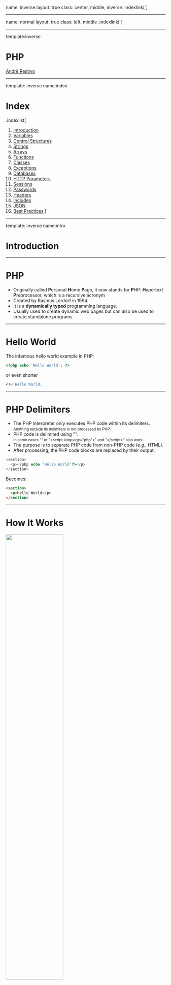 name: inverse
layout: true
class: center, middle, inverse
.indexlink[[<i class="fa fa-arrow-circle-o-up"></i>](#) [<i class="fa fa-list-ul"></i>](#index) <a href="#" class="color"><i class="fa fa-tint"></i></a>]


---

name: normal
layout: true
class: left, middle
.indexlink[[<i class="fa fa-arrow-circle-o-up"></i>](#) [<i class="fa fa-list-ul"></i>](#index) <a href="#" class="color"><i class="fa fa-tint"></i></a>]


---

template:inverse
# PHP
<a href="http://www.fe.up.pt/~arestivo">André Restivo</a>

---

template: inverse
name:index
# Index

.indexlist[
1. [Introduction](#intro)
1. [Variables](#variables)
1. [Control Structures](#control)
1. [Strings](#strings)
1. [Arrays](#arrays)
1. [Functions](#functions)
1. [Classes](#classes)
1. [Exceptions](#exceptions)
1. [Databases](#databases)
1. [HTTP Parameters](#parameters)
1. [Sessions](#sessions)
1. [Passwords](#passwords)
1. [Headers](#headers)
1. [Includes](#includes)
1. [JSON](#json)
1. [Best Practices](#best)
]

---

template: inverse
name:intro
# Introduction

---

# PHP

* Originally called **P**ersonal **H**ome **P**age, it now stands for **P**HP: **H**ypertext **P**reprocessor, which is a recursive acronym
* Created by Rasmus Lerdorf in 1994.
* It is a **dynamically typed** programming language.
* Usually used to create dynamic web pages but can also be used to create standalone programs.

---

# Hello World

The infamous hello world example in PHP:

```php
<?php echo 'Hello World'; ?>
```

or even shorter

```php
<?='Hello World;
```

---

# PHP Delimiters

* The PHP interpreter only executes PHP code within its delimiters.<br><small>Anything outside its delimiters is not processed by PHP.</small>
* PHP code is delimited using "<?php" and "?>".<br><small>In some cases "<?" and "?>" or "&lt;script language="php">" and "&lt;/script>" also work.</small>
* The purpose is to separate PHP code from non-PHP code (*e.g.*, HTML).
* After processing, the PHP code blocks are replaced by their output.

```php
<section>
  <p><?php echo 'Hello World'?></p>
</section>
```

Becomes:

```html
<section>
  <p>Hello World</p>
</section>
```

---

# How It Works

<img src="assets/php/scenario.svg" width="60%">

1. Browser **asks** the server for a **resource** that corresponds to a PHP script.
2. Server **runs** PHP script.
3. Server **returns** result to the browser. Normally an HTML document.

---

# Echo

* The [echo](https://www.php.net/manual/en/function.echo.php) function outputs one or more strings.
* It is not actually a function (it is a language construct), so you are not required to use parentheses with it.
* It also has a shortcut syntax, where you can immediately follow the opening tag with an equals sign.

```php
<?php echo 'Hello World'; ?>
```
The same as:

```php
<?='Hello World'?>
```

---

# Comments

There are two ways of creating single-line comments:

```php
echo 'Hello World'; // This line prints Hello World
echo 'Hello World'; # This line prints Hello World
```

Multi-line comments can also be used:

```php
/**
 * The following line
 * prints Hello World
 */
echo 'Hello World';
```


---

template:inverse
# Resources

* References:
  * http://php.net/manual/en/
* Books:
  * http://www.phptherightway.com/

---

template: inverse
name: variables
# Variables

---

# Variables

* Variables are represented by a dollar sign followed by the variable's name.
* The variable's name is **case-sensitive**.
* There are no explicit type definition in variable declarations.
* A variable's type is determined by the context in which the variable is used.

```php
$name = 'John';  // string
$age = 25;       // int
```

---

# Data Types

PHP supports the following scalar types:

* [bool](https://www.php.net/manual/en/language.types.boolean.php): **case-insensitive** *true* or *false*.
* [int](https://www.php.net/manual/en/language.types.integer.php): integer between *PHP_INT_MIN* and *PHP_INT_MAX*.<br><small>Range is platform-dependent; converted to float in the case of an overflow.</small>
* [float](https://www.php.net/manual/en/language.types.float.php): IEEE 754 double precision format.
* [string](https://www.php.net/manual/en/language.types.string.php): A series of characters.

We can find the type of a variable using the [gettype](https://www.php.net/manual/en/function.gettype.php) function:

```php
$name = 'John';
echo gettype($name); // string
```

---

# Assignment

* The variable type is defined when a value is [assigned](https://www.php.net/manual/en/language.operators.assignment.php) to it.
* Type can change when values of another type are assigned.
* Assignment is done by value unless the **&** sign is used.

```php
$foo = 5;        // int
$foo = 'John';   // string

$bar = &$foo;    // by reference, bar and foo are the same
$foo = 'Mary';

echo $bar;       // Mary
```

---

# Type Juggling

* PHP does automatic **type conversion** whenever it is needed.
* For example, the **+** (sum) operator expects two numerical values.

```php
echo 5 + '10 potatoes'; // 15
```

* PHP automatically converts the string into an integer.

More on [type juggling](https://www.php.net/manual/en/language.types.type-juggling.php) and [why](https://owasp.org/www-pdf-archive/PHPMagicTricks-TypeJuggling.pdf) you should be careful.

---

# Null Value

The special **null** value represents a variable with no value.

A variable is considered *null* if:

* it has been assigned the constant *null*.
* it has not been set to any value yet.
* it has been unset().

```php
// $a starts as null
$a = 5;    // 5
$a = null; // null
$a = 10;   // 10;
unset($a); // null;
```

The constant **null** is **case-insensitive**.

---

# Null Coalesce

The [isset](https://www.php.net/manual/en/function.isset.php) function determines if a variable is declared and different from *null*:

```php
$bar = isset($bar) ? $bar : $some_default_value;
```

An easier way to acccomplish this would be to use the *null coalesce* operator:

```php
$bar = $bar ?? $some_default_value;
```

Or even simpler:

```php
$bar ??= $some_default_value;
```

---

# Var Dump

The [var_dump](https://www.php.net/manual/en/function.var-dump.php) function displays structured information about one or more expressions, including their type and value.

Arrays and objects are explored recursively and their values are indented to show their structure.

```php
$a = 10.5;
$b = true;
var_dump($a, $b);
```

```html
float(10.5)
bool(true)
```

Very useful for dirty and straightforward debugging.

An alternative is [print_r](https://www.php.net/manual/en/function.print-r.php), a simplified form of *var_dump*.

---

template: inverse
name: control
# Control Structures
Not so different from other languages

---

# While

Executes the nested statement(s) repeatedly, as long as the [while](https://www.php.net/manual/en/control-structures.while.php) expression evaluates to *true*.

```php
while($expr)
  do_something();
```

```php
while($expr) {
  do_something();
  do_something_more();
}
```

```php
while($expr):
  do_something();
  do_something_more();
endwhile;
```

---

# Do While

[Do...while](https://www.php.net/manual/en/control-structures.do.while.php) loops are similar to *while loops*, but the expression is checked at the end of each iteration instead of at the beginning.

```php
do {
  do_something();
} while($expr);
```

---

# For

In [for](https://www.php.net/manual/en/control-structures.for.php) loops, the **first** expression is executed once unconditionally at the beginning of the loop.

At the beginning of each iteration, the **second** expression is evaluated. If it evaluates to *false*, the execution of the loop ends.

At the end of each iteration, the **third** expression is executed.

```php
for ($i = 0; $i < 10; $i++)
  do_something($i);
```

```php
for ($i = 0; $i < 10; $i++) {
  do_something($i);
  do_something_more($i);
}
```

---

# If

Only [if](https://www.php.net/manual/en/control-structures.if.php) the expression evaluates to *true* does the following code execute.

```php
if ($expr)
  do_something();
```

```php
if ($expr) {
  do_something();
  do_something_more();
}
```

---

# Else

The [else](https://www.php.net/manual/en/control-structures.else.php) statement extends an *if* statement to execute alternative code if the expression in the *if* statement evaluates to *false*.

```php
if ($expr)
  do_something();
else
  do_something_else();
```

```php
if ($expr)
  do_something();
else {
  do_something_else();
  do_something_more();
}
```

---

# Break and Continue

[Break](https://www.php.net/manual/en/control-structures.break.php) ends execution of the current **for**, **foreach**, **while**, **do-while** or **switch** structure.

[Continue](https://www.php.net/manual/en/control-structures.continue.php) skips the rest of the current loop iteration and continues execution at the condition evaluation.

```php
while ($expr) {
  do_something();
  if ($foo) break;
  if ($bar) continue;
  do_something_more();
}
```

---

# Switch

The [switch](https://www.php.net/manual/en/control-structures.switch.php) statement is similar to a series of *if statements* on the same expression.

After finding a *true* condition, PHP continues to execute the statements until the end of the switch block, or the first time it sees a break statement.

```php
switch($name) {
  case "John":
    do_something():
    do_something_more():
    break;
  case "Mary":
    do_something():
    break;
  default:
    do_something_else();    
}
```

---

# Die and Exit

Both [die](https://www.php.net/manual/en/function.die.php) and [exit](https://www.php.net/manual/en/function.exit.php) stop the execution of the current PHP script.

* **die**: can receive a status string that will be printed before stopping
* **exit**: can receive a result integer that will be the exit status and not printed.

```php
  if ($something == "wrong") die ("Something is Wrong");
```

```php
  if ($everything == "ok") exit(0);
```

---

# Loose and Strict Comparisons

Comparisons can be [tricky](https://www.php.net/manual/en/types.comparisons.php) in PHP. There are two types of equality operators:

**Loose comparison**: Types can be converted before comparison.

```php
if ($a == $b) {   // != gives the opposite result
  do_something();
}
```  

**Strict comparison**: Types must be the same.

```php
if ($a === $b) {   // !== gives the opposite result
  do_something();
}
```  

---

# Loose and Strict Comparisons

Some Examples:

```php
if (1 == true)  // true - true is casted into the integer 1
if (1 === true) // false;
```

```php
if (1 == "1")  // true - "1" is casted into the integer 1
if (1 === "1") // false;
```

```php
if (null == false)  // true
if (null === false) // false;
```

```php
if ("Car" == true)  // true
if ("Car" === true) // false;
```

Learn [more](http://php.net/manual/en/types.comparisons.php).

---

template:inverse
name:strings
# Strings

---

# Strings

A string is a series of characters.

The simplest way to specify a string is to enclose it in *single quotes*.

```php
$name = 'John';
```

A *single quote* inside a string defined using *single quotes* must be escaped using a **backslash**. To specify a literal backslash, double it.

```php
$title = 'Ender\'s Game';
```

Single quoted strings don't recognize any other escape sequences.

---

# Double Quote

If the string is enclosed in *double quotes*, more escape sequences for special characters are allowed (e.g. \r, \n, \t, \\\\, \"):

```php
$title = "The quick brown fox\njumps over the lazy dog";
// The quick brown fox
// jumps over the lazy dog
```
Double quoted strings also expand any variables inside them.

```php
$name = 'John';

echo 'This car belong to $name'; // This car belongs to $name
echo "This car belong to $name"; // This car belongs to John
```

Some developers consider it a best practice to use single quotes when assigning string literals as they denote that there are no variables inside them.

---

# Concatenation

The *sum* operator expects two numeric values as we have seen before. If used with strings, it will try to cast the strings into numbers, and sum them.

A different operator is used to concatenate strings together.

```php
$name = 'John';
echo 'Hello World!' . " This is $name.";
```

---

# Some String Functions

Returns the **length** of the given string:

```php
int strlen (string $string)
```

```php
echo strlen('John')   // 4
```

Find the numeric position of the **first occurrence** of *needle* in the *haystack* string starting at *offset*. Returns false if not found.

```php
mixed strpos (string $haystack, mixed $needle [, int $offset = 0 ])
```

```php
echo strpos ('abccba', 'bc');    // 1
echo strpos ('abccba', 'a');     // 0
echo strpos ('abccba', 'a', 2);  // 5
echo strpos ('abccba', 'bc', 2); // false
```

---

# Some String Functions

Returns the **string portion** specified by the *start* and *length* parameters.

```php
string substr (string $string, int $start [, int $length ])
```

```php
echo substr('abcdefgh', 2, 4); // cdef
```

Returns a string with all occurrences of search in subject **replaced** with the given replace value. <small>Also works with arrays.</small>

```php
mixed str_replace (mixed $search, mixed $replace, 
                   mixed $subject [, int &$count ])
```

```php
$text = str_replace("cd", "--", "abcdabcd", $count);
echo $text;  // ab--ab--
echo $count; //2
```

---

# Some String Functions

Returns an array of strings, each of which is a substring of the initial string formed by **splitting** it on the boundaries defined by the string *delimiter*.

```php
array explode (string $delimiter , string $string [, int $limit ])
```

**Joins** *pieces* from an array with a *glue* string.

```php
string implode (string $glue , array $pieces)
```

```php
$pieces = explode(' ', 'a b c'); // $pieces = array('a', 'b', 'c')
$text = implode('-', $pieces);   //$text = 'a-b-c'
```

---

template: inverse
name: arrays
# Arrays

---

# Arrays

At first glance, PHP arrays might seem similar to arrays in other classical languages.

```php
$values[0] = 5;  // although they don't need to be defined
$values[1] = 10; // and they don't have a fixed size
$values[2] = 20;

// count returns the size of the array
for ($i = 0; $i < count($values); $i++)
  $sum = $sum + $values[$i];

echo $sum / count($values); // calculates average: 11.666666666667
```

---

# Arrays

An array is an **ordered map** organized as an ordered collection of **key-value** pairs.

Keys can be either **integers** or **strings**, and values can hold any data type. They can even hold different kinds of data in the same array.

```php
$values['name'] = 'John';
$values['age'] = 45;
$values[3] = 'Car';
```

---

# Creating Arrays

Arrays can be created just by using a variable as an array. Or they can be explicitly created using the **array()** function.

```php
$values = array(); // this creates an empty array
```

They can also be initialized with some values.

```php
$values = array(1, 2, 3, 'John'); 
// 0 => 1, 1 => 2, 2 => 3, 3 => 'John'
```

```php
$values = array('name' => 'John', 'age' => 45, 3 => 'Car');
```

---

# Using Arrays

PHP will increment the **largest previously used** integer key when a key is not provided.

```php
$values = array('name'=>'John', 'age'=>45, 2=>'Car', 'Bicycle');
$values[] = 'Boat';
// 'name'=>John, 'age'=>45, 2=>'Car', 3=>'Bicycle', 4=>'Boat'
```

.box_info[Note that the largest previously used integer key does not need to exist in the array. It needs only to have been used as a key since the last time the array was re-indexed.]

We can also have arrays as an array value:

```php
$people = array(
  array('name' => 'John', 'age' => 45),
  array('name' => 'Mary', 'age' => 35);
);
echo $people[0]['name']; // John
```

---

# Cycling Arrays

As arrays might not have sequential keys, like in other languages, in PHP we use the following construct to cycle through their **values**:

```php
$values = array('name'=>'John', 'age'=>45, 2=>'Car', 'Bicycle');
foreach ($values as $value)
  echo "$value\n";
```

A similiar construct can be used to cycle through the **keys and values** simultaneously:
```php
$values = array('name'=>'John', 'age'=>45, 2=>'Car', 'Bicycle');
foreach ($values as $key => $value)
  echo "$key = $value\n";
```

---

# Some Array Functions

**Searching for data:**

**Searches** *haystack* for *needle* using loose comparison unless strict is set. Returns true if found, false otherwise.

```php
bool in_array (mixed $needle, 
               array $haystack [, bool $strict = false ])
```

Returns the **key** for needle if it exists in the array, *false* otherwise.

```php
mixed array_search (mixed $needle, 
                    array $haystack [, bool $strict = false ])
```

Returns *true* if the given key **exists** in the array, *false* otherwise.

```php
bool array_key_exists (mixed $key, array $array)
```

---

# Some Array Functions

**Sorting data:**

Sorts an array such that array indexes **maintain** their **correlation** with the array elements they are associated with.<br><small>**arsort** does the same but in reverse.</small>

```php
bool asort (array &$array [, int $sort_flags = SORT_REGULAR ])
```

Sorts an array by key, **maintaining** key to data **correlations**.<br><small>**krsort** does the same but in reverse.</small>

```php
bool ksort (array &$array [, int $sort_flags = SORT_REGULAR ])
```

Sort Flags: **SORT_REGULAR**, **SORT_NUMERIC**, **SORT_STRING**, **SORT_LOCALE_STRING**, **SORT_NATURAL** and **SORT_FLAG_CASE**.

Learn more: [php.net &ndash; array sorting](http://php.net/manual/en/array.sorting.php)

---

# Some Array Functions

**Random arrays:**

This function **randomizes** the order of the elements in an array. Returns *true* on success or *false* on failure.

```php
bool shuffle (array &$array)
```

Picks **one or more random entries** out of an array and returns the random entries' key (or keys). 
<br><small>When picking only one entry, returns the key, otherwise returns an array of keys.</small>

```php
mixed array_rand (array $array [, int $num = 1 ])
```

---

# Some Array Functions

Used to assign a list of variables in one operation; not really a function but a language construct.

```php
array list ( mixed $var1 [, mixed $... ] )
```

```php
$values = array('John', 45, 'Bicycle');
list($name, $age, $vehicle) = $values;
echo $name;     // John
echo $age;      // 45
echo $vehicle;  // Bicycle
```

```php
$values = array('John', 45, 'Bicycle');
list($name, , $vehicle) = $values; // skipping some values
```

Many more functions: [php.net &ndash; arrays](http://php.net/manual/en/ref.array.php)

---

template:inverse
name:functions
# Functions

---

# Functions

Any valid PHP code may appear inside a function, even other functions and class definitions.

Functions need not be defined before they are referenced, except when a function is conditionally defined.

Function names are **case-insensitive**.

To create a function, we use the *function* keyword:

```php
function doSomething() {
  echo "done";
}

doSomething(); // prints done
```

---

# Parameters

By default, function parameters are passed by value. Parameters passed by reference are preceded by an ampersand (&).

```php
function sum($a, &$b) {
  return $a++ + $b++;
}

$a = 1; $b = 2;

echo sum($a, $b); // prints 3

echo $a;          // prints 1
echo $b;          // prints 3
```

---

# Default Values

Function parameters can have default values.

Any parameters with a default value should appear after all parameters without defaults.

```php
function sum($a, $b = 0, $c = 0) {
  echo $a + $b + $c;
}

sum(1);     // prints 1
sum(1,2);   // prints 3
sum(1,2,3); // prints 6
```

---

# Returning Values

Functions can return values.

The type of the returned value does not need to be specified. A function can even return different types of values depending on some condition.

Functions that do not return a value return *null*. 

```php
function sum($a, $b = 0, $c = 0) {
  return $a + $b + $c;
}

echo sum(1);     // prints 1
echo sum(1,2);   // prints 3
echo sum(1,2,3); // prints 6
```

---

# Returning Multiple Values

There is no way for a function to return multiple values.

But we can achieve a similar result using *arrays* and the *list* construct.

```php
function sort2($a, $b) {
  if ($a > $b) return array($b, $a);
  else return array($a, $b);
}

list($smaller, $larger) = sort2(10, 5);

echo $smaller; \\ 5
echo $larger;  \\ 10
```

---

# Global

As PHP variables do not need to be defined before usage, we need to declare global variables as global to use them inside functions.

```php
function foo() {
  echo $baz;
}

function bar() {
  global $baz;
  echo $baz;
}

$baz = 10;

foo(); // prints nothing, may result in a warning
bar(); // prints 10
```

---

# Coercive Typing

PHP is a dynamically typed language, but since PHP 7, it is possible to add [type hints](https://www.php.net/manual/en/language.types.declarations.php) to function **parameters**:

```php
function add($a, $b) {
  return $a + $b;
}

echo add(1, 4);          // 5 
echo add(1.2, 3.6);      // 4.8
echo add("1.2", "3.6");  // 4.8
```

With *type hints*, types are **coerced** into the correct type (if possible):<br><small>Otherwise an error is thrown.</small>

```php
function add(int $a, int $b) {
  return $a + $b;
}

echo add(1, 4);          // 5 
echo add(1.2, 3.6);      // 4
echo add("1.2", "3.6");  // 4
```

---

# Coercive Typing

**Type hints** can also be added to **return values**:

```php
function add($a, $b) : int {
  return $a + $b;
}

echo add(1, 4);          // 5 
echo add(1.2, 3.6);      // 4
echo add("1.2", "3.6");  // 4
```

Returned values are **coerced** into the correct type (if possible).<br><small>Otherwise an error is thrown.</small>

Besides the four scalar types, the following are also possible type hints: *array*, *object*, a *class/interface name*, *callable*, *iterable*, *self*, and *parent*.

---

# Strict Typing


It is possible to enable **strict mode** on a per-file basis by using this directive at the beginning of a PHP file:

```php
declare(strict_types=1);
```

In strict mode, only values corresponding to the type declaration will be accepted.
<br><small>The only exception to this rule is that an **int** value will pass a **float** type declaration.</br>

```php
declare(strict_types=1);

function add(int $a, int $b) : int {
  return $a + $b;
}

echo add(1, 4);          // 5 
echo add(1.2, 3.6);      // Error
echo add("1.2", "3.6");  // Error
```

---

# Nullable Types

Sometimes we want to declare a type but also **allow the null value**.

This can be achieved by **prefixing** the type name with a '?':

```php
declare(strict_types=1);

function add(?int $a, ?int $b) : ?int {
  if ($a === null || $b === null) return null;

  return $a + $b;
}

echo add(1, 4);          // 5 
echo add(1, null);       // null 
```

Nullable types also work with return values.

---

template:inverse
name:classes
# Classes

---

# Classes

PHP 5 marked the introduction of a brand new **object model** for PHP.

Every class starts with the word *class* followed by its *name* and the *class definition* (inside curly brackets):

```php
class Car {

  // class definition goes here

}
```

---

# Properties

Properties are defined by using the visibility keywords **public**, **protected**, or **private**, followed by a variable declaration.

This declaration may include an initialization, but this initialization must be a constant value.

```php
class Car {
  private $plate = '12-34-AB';
  private $driver = 'John Doe';
}
```

Properties can also be *coercively* and *strictly* typed:

```php
class Car {
  private string $plate = '12-34-AB';
  private string $driver = 'John Doe';
}
```
---

# Methods

Methods are like functions that have access to the private properties of the class. They also have the same visibility keywords as properties.

However, due to the dynamic typed nature of PHP, to access these properties the pseudo-variable **$this** must be used:

```php
class Car {
  private $plate;
  private $driver = 'John Doe';

  public function getDriver() : string {
    return $this->driver; // return $driver would have returned null
  }
}
```

Methods can also be *coercively* and *strictly* typed.

---

# Creating

To create an instance of a class, we use the **new** keyword.

An object will always be created unless the object has a constructor defined that throws an exception on error.

```php
$car = new Car();
```

---

# Constructors

PHP allows developers to declare constructor methods for classes.

Classes that have a constructor method, call this method on each newly-created object.

The constructor method is always called **__construct** and can receive any number of parameters. The destructor method is, as expected, called **__destruct**.

```php
class Car {
  private $plate;
  private $driver;

  public function __construct($driver, $plate) {
    $this->driver = $driver;
    $this->plate = $plate;
  }

}

$car = new Car('John Doe', '12-34-AB');
```

---

# Extends

A class can inherit the methods and properties of another class by using the keyword extends in the class declaration. 

Extending from multiple classes is impossible; a class can only inherit from one base class.

```php
class RaceCar extends Car {

  // Specific race car definitions

}
```

---

# Static

The static keyword allows us to define static properties and methods shared between all class instances.

```php
class Car {
  static public $mile = 1.609344; //km
  // ...
}

echo Car::mile;
```

Static members can be accessed using the name of the class and the **::** operator.

Obviously, **$this** cannot be used inside a static method.

---
# Scope

These are used to access **static properties or methods** from inside the class definition:

* **self::** - the current class
* **parent::** - the parent class
* **static::** - the class of the current object

```php
class Car {
  static private $mile = 1.609344; //km

  public function __construct($driver, $plate) {
    parent::__construct($driver, $plate);
  }

  public static function milesToKm($miles) {
    return $miles * static::mile;
  }
}

echo Car::milesToKm(10);
```

---

# Self vs. Static

```php
class Foo
{
  protected static $bar = 'fizz';

  public function print() {
    echo static::$bar;
    echo self::$bar;
  }
}

class Bar extends Foo
{
  protected static $bar = 'buzz';
}

$foo = new Foo();
$bar = new Bar();

$foo->print();  // fizz fizz
$bar->print();  // buzz fizz
```

Read [more](https://www.php.net/manual/en/language.oop5.late-static-bindings.php).

---

# Abstract

* Classes defined as abstract may not be instantiated.
* Classes that contain abstract methods must be abstract.
* Methods defined as abstract do not have an implementation.

```php
abstract class Car {
  private $plate;
  private $driver = 'John Doe';

  public function getDriver() {
    return $this->driver;
  }

  abstract public function getPlate();
}
```

---

# Interfaces

* We use the **interface** keyword to define an interface, just as we use the *class* keyword to define a class.
* Interfaces are just like classes, but their methods do not have an implementation.
* The **implements** keyword specifies that a specific class implements the interface.

.small[
```php
interface Car {
  public function getDriver() : string;
  public function getPlate() : string;
}

class RaceCar implements Car {
  private $plate;
  private $driver;

  public function getDriver() : string {
    return $this->driver;
  }

  public function getPlate() : string {
    return $this->plate;
  }
}
```  
]

---

# Final

The *final* keyword prevents child classes from overriding a method.

If the class itself is *final*, it cannot be extended.

```php
final class RaceCar implements Car {
  private $plate;
  private $driver;

  public function getDriver() : string {
    return $this->driver;
  }

  final public function getPlate() : string {
    return $this->plate;
  }
}
```

---

template:inverse
name:exceptions
# Exceptions

---

# Exceptions

Exceptions are events that disrupt the normal flow of instructions.

As in other programming languages, exceptions can be **thrown** and **caught**.

To throw an exception we use the throw keyword:

```php
if ($db == null)
  throw new Exception('Database not initialized');
```

---

# Exceptions

**Exception** is a class with the following public methods:

```php
final public string getMessage ();
final public Exception getPrevious ();
final public mixed getCode ();
final public string getFile ();
final public int getLine ();
final public array getTrace ();
final public string getTraceAsString ();
```

User-defined exceptions can be defined by extending the built-in *Exception* class.

---

# Try and Catch

The **try-catch** statement consists of a try block followed by one or more catch clauses, which specify handlers for different exceptions.

```php
try {
  $car = getCar($id);
} catch (DatabaseException $e) {
  echo 'Database error: ' . $e->getMessage();
} catch (Exception $e) {
  echo 'Unknown error: ' . $e->getMessage();
}
```

---

template:inverse
name:databases
# Databases

---

# PDO

The PHP Data Objects ([PDO](https://www.php.net/manual/en/book.pdo.php)) extension defines a lightweight, consistent interface for accessing databases in PHP.

---

# Connecting

To connect to a database, we use a [PDO](https://www.php.net/manual/en/class.pdo.php) object.

The connection string is database-dependent.

```php
$dbh = new PDO('mysql:host=localhost;dbname=test', $user, $pass);
```

```php
$dbh = new PDO('pgsql:host=localhost;port=5432;dbname=anydb', 
               $user, $pass);
```

```php
$dbh = new PDO('sqlite:database.db');
```

---

# Prepared Statements

Prepared statements (first [prepare](https://www.php.net/manual/en/pdo.prepare.php), then [execute](https://www.php.net/manual/en/pdostatement.execute.php)) are the recommended way of executing queries as they prevent **SQL injection** attacks (more on this later):

```php
$stmt = $dbh->prepare('INSERT INTO person (name, address)
                       VALUES (:name, :address)');

$stmt->bindParam(':name', $name);
$stmt->bindParam(':address', $address);

$stmt->execute();
```

---

# Prepared Statements

Another form of prepared statements:

```php
$stmt = $dbh->prepare('INSERT INTO person (name, address) 
                       VALUES (?, ?)');
                       
$stmt->execute(array($name, $address));
```

Values are bound to each question mark by their order.

---

# Getting Results

To get the query results, we use the [fetch](https://www.php.net/manual/en/pdostatement.fetch.php) function.

This function fetches one row at a time and returns *false* if there are no more rows.

```php
$stmt = $dbh->prepare('SELECT * FROM person WHERE name = ?');
$stmt->execute(array($name));

while ($row = $stmt->fetch()) {
  echo $row['address'];
}
```

---

# Getting Results

The [fetchAll](https://www.php.net/manual/en/pdostatement.fetchall.php) function returns the complete result as an array of rows.

```php
$stmt = $dbh->prepare('SELECT * FROM person WHERE name = ?');
$stmt->execute(array($name));

$result = $stmt->fetchAll()

foreach ($result as $row) {
  echo $row['address'];
}
```

Using *fetchAll* might take too much memory if the result size is substantial.

---

# Fetch Mode

Query results can return results in several different modes. Some of them:

* PDO::FETCH_ASSOC: returns an array indexed by column name.
* PDO::FETCH_NUM: returns an array indexed by column number.
* PDO::FETCH_BOTH (default): returns an array indexed by both column name and 0-indexed column number.

Changing the default fetch mode (has to be done every time a connection is created):

```php
$dbh->setAttribute(PDO::ATTR_DEFAULT_FETCH_MODE, PDO::FETCH_ASSOC);
```

---

# Transactions

Unfortunately, not every database supports transactions, so PDO needs to run in what is known as "auto-commit" mode when you first open the connection.

If you need a transaction, you must use the [beginTransaction](https://www.php.net/manual/en/pdo.begintransaction.php) method to initiate one.

```php
$dbh->beginTransaction();

// queries go here

$dbh->commit; // or $dbh->rollBack();
```

To close a transaction we can either use [commit](https://www.php.net/manual/en/pdo.commit.php) or [rollBack](https://www.php.net/manual/en/pdo.commit.php).

---

# Error Handling

PDO offers you a choice of 3 different error handling strategies:

* **PDO::ERRMODE_SILENT** The default mode. No error is shown. You can use the errorCode()
  and errorInfo() on both database and statement objects to inspect the error.

* **PDO::ERRMODE_WARNING** Similar to previous one but a warning is shown.

* **PDO::ERRMODE_EXCEPTION** In addition to setting the error code, PDO will throw a PDOException and set its properties to reflect the error code and error information.

---

# Error Handling

Setting the default error handling strategy:

```php
$dbh->setAttribute(PDO::ATTR_ERRMODE, PDO::ERRMODE_EXCEPTION);
```

Using PDO exceptions:

```php
try {
  $stmt = $dbh->prepare("SELECT * FROM person WHERE name = ?");
  $stmt->execute(array($name));

  $result = $stmt->fetchAll()
} catch (PDOException $e) {
  // Do something about it...
  echo $e->getMessage();
}
```

---

template:inverse
name:parameters
# HTTP Parameters

---

# Query String

The **query string** allows extra information to be sent to a webserver when requesting a resource.

<img src="assets/php/url.svg">

```html
<a href="newsitem.php?id=10">
```

```html
<form action="search.php" method="get"> <!-- search.php?q=... -->
  <input type="search" name="q">
  <button type="submit">
</form>
```

For a form with *method="post"*, it works the same way but the information is sent separately from the URL (more on this later).

---

# HTTP Parameters

Extra information sent to a resource, can be accessed in a PHP script using two different arrays, **$_GET** and **$_POST**, depending on the way the information was sent.

```html
<a href="newsitem.php?id=10">
```

```php
$id = $_GET['id'];  // On newsitem.php
```
***
```html
<form action="search.php" method="post">
  <input type="search" name="q">
  <button type="submit">
</form>
```

```php
$q = $_POST['q'];  // On search.php
```


These arrays are **superglobal**, or **automatically global**, variables. There is no need to do *"global $variable;"* to access them within functions or methods.

---

template:inverse
name:sessions
# Sessions

---

# Cookies

* The HTTP protocol is a **stateless** protocol.

* No state information is stored on the server.
<br><small>Every request must be understood in isolation.</small>

* Cookies are a mechanism for storing data in the browser.
<br><small>That is sent to the server in every request.</small>

![](assets/php/cookies.svg)

---

# Cookies

Cookies can be set using the **setcookie** function:

```php
bool setcookie (string $name, string $value, int $expire = 0, 
                string $path, string $domain, bool $secure = false,
                bool $httponly = false)
```

* All parameters are optional except the *cookie name*.
* Cookies must be sent before any output from your script.<br><small>This is an HTTP protocol restriction.</small>
* This requires that you place calls to this function prior to any output, including any **whitespace**.

You can access the cookies sent by the browser using the special **$_COOKIE** array.

---

# Sessions

As cookies are stored in the browser, they **cannot be used** as a secure mechanism for storing sensitive information (*e.g.*, the current user).

Sessions are a mechanism that can be used to persist state information between page requests in the server:

* A **unique session identifier** is stored on the **client** (*e.g.*, using a cookie).
* The **server** keeps any **session information** associated with that **session id**.

![](assets/php/sessions.svg)

---

# Sessions in PHP

PHP automatically manages sessions. When a session is started:

1. Retrieve session information:
 * if a *session id* is received (usually from a cookie), **retrieve** any state information for that id.
 * if no *session id* is received, **generate** a new *session id* and **send** it to the client (usually to a cookie).
2. Populate the **$_SESSION** superglobal array with session information associated with the *session id*.
3. When the script ends, serialize the **$_SESSION** contents and store them.

---

# Session Start

Sessions can be started using the **session_start** function:

```php
bool session_start (void)
```

* Like other header functions, sessions must be started before any output from your script.<br><small>Because we are using cookies.</small>

* Normally called in every page to ensure session variables are always accessible.

```php
session_start();

var_dump($_SESSION);               // inspect session variables

$_SESSION['username'] = $username; // modify session variables
```

---

# Session Destroy

The function **session_destroy** destroys all of the data associated with the current session.

```php
bool session_destroy (void)
```

It must be called after calling **session_start()**.

---

# Session Parameters

The parameters of the cookie used for the session cookie can be changed using the **session_set_cookie_params** function.

```php
void session_set_cookie_params 
  (int $lifetime, string $path, string $domain,
   bool $secure = false, bool $httponly = false)
```

All parameters are optional except *lifetime*.

* **lifetime** of the session cookie, defined in seconds. The value 0 means "until the browser is closed.
* **path** on the domain where the cookie will work. Use a single slash ('/') for all paths on the domain.
* Cookie **domain**, for example 'www.fe.up.pt'. To make cookies visible on all subdomains, then the domain must be prefixed with a dot, *e.g.*, '.fe.up.pt'.

We will talk about the *secure* and *httponly* parameters when we talk about security.

---
template: inverse
name: passwords
# Storing Passwords

---

# Hash Functions

Password should never be stored in plain text. Instead you should use a one-way hashing function.

```php
echo md5('apple');  
// 1f3870be274f6c49b3e31a0c6728957f
echo sha1('apple');
// d0be2dc421be4fcd0172e5afceea3970e2f3d940
echo hash('sha256', 'apple');
// 3a7bd3e2360a3d29eea436fcfb7e44c735d117c42d1c1835420b6b9942dd4f1b
```

We will talk about better ways of storing passwords when we talk about security.

---
template:inverse
name:headers
# HTTP Headers

---

# Header

The header function sends a raw HTTP header to the browser.

* This can be used, for example, to redirect the browser to another page:

```php
header('Location: another_page.php');
```

* Headers must be sent before any output from your script.<br><small>This is a protocol restriction.</small>
* Do not forget that this does not stop the execution of the script. 
* If you want to stop execution you must follow this instruction with **die()** or **exit()**.

We will talk more about headers when we study the HTTP protocol.

---
template:inverse
name:includes
# Includes

---

# Includes

* The **include** statement includes and evaluates the specified file.

* The **require** statement is identical to include, except, upon failure, it will also produce a fatal **E_COMPILE_ERROR** level error.

* The **include_once** statement is identical to include, except PHP will check if the file has already been included.

* The **require_once** statement is identical to require, except PHP will check if the file has already been included.

```php
include_once('other_file.php');
```

---

# Relative Includes

In PHP, includes are relative to the **file requested** by the browser, not the file that contains the 'include'. This means that:

```php
  b/Y.php // file requested by the browser
  b/Z.php // file included by Y.php

  //Y.php only needs to do: include('Z.php')
```

But:

```php
  a/X.php // file requested by the browser
  b/Y.php // file included by X.php
  b/Z.php // file included by Y.php

  //X.php needs to do: include('../b/Y.php')
  //Y.php needs to do: include('../b/Z.php')
```

---

# Magic Constants

To make including files in PHP more manageable, we can use the following [magic constants](https://www.php.net/manual/en/language.constants.magic.php):

```php
__FILE__ // The full path and filename of the current file.
__DIR__  // The folder of the current file.
```

And the following function that returns the folder of a file:

```php
string dirname ( string $path [, int $levels = 1 ] )
```

For example:

```php
dirname(__FILE__) // same as __DIR__
dirname(__DIR__)  // returns the parent folder of the current file
```

.box_info[
  Magic constants change value depending on where they are used!
]

---
template:inverse
name:json
# JSON

---

# JSON

* JSON (**J**ava**S**cript **O**bject **N**otation) is a *lightweight data-interchange format*. <small>Some alternatives are [YAML](https://yaml.org/) and [TOML](https://toml.io/en/).</small>
* It is easy for **humans** to read and write.
* It is easy for **machines** to parse and generate.

```json
[
  {
   "id":"1",
   "title":"Mauris...",
   "introduction":"Sed eu...",
   "fulltext":"Donec feugiat..."
  }, {
   "id":"2",
   "title":"Etiam efficitur...",
   "introduction":"Cum sociis ...",
   "fulltext":"Donec feugiat..."
  }
]
```

---

#JSON

The **json_encode** and **json_decode** functions can be used to encode from and to JSON easily.

```php
$encoded = json_encode($posts);
$decoded = json_decode($encoded); //$decoded === $posts
```

Don't forget to tell the client your are sending JSON data:

```php
$data = getSomeData();
header('Content-Type: application/json; charset=utf-8');
echo json_encode($data);
```


---

template: inverse
name: best
# Best Practices

---

# Validate your input

Never trust the user:

```php
  if (!isset($_GET['username'] ||
             $_GET['username'] === '' ||
             length($_GET['username'] > 20))
    // Do something about it
```

Always verify if the data you are receiving is in the expected format.

---

# Separate your PHP and HTML code

Always start by calculating/querying all your data and only then start outputting HTML.

```php
<?php
  $stmt = $dbh->prepare('SELECT * FROM car WHERE make = ?');
  $stmt->execute(array($make));

  $cars = $stmt->fetchAll();
?>
<body>
<? foreach ($cars as $car) { ?>
<ul>
  <li><strong>Model:</strong> <?=$car['model']?></li>
  <li><strong>Price:</strong> <?=$car['price']?></li>
</ul>
<? } ?>
</body>
```

You can use the short version of echo to make your code look nicer.

PHP delimiters can break in the middle of a block and pickup later.

---

# DRY

##Don't Repeat Yourself

Use include and/or functions to avoid code repetions:

```php
function getAllCars($dbh) { // inside database/cars.php
  $stmt = $dbh->prepare('SELECT * FROM car WHERE make = ?');
  $stmt->execute(array($make));

  $cars = $stmt->fetchAll();
}
```

```php
include ('database/init.php');
include ('database/cars.php');
$cars = getCars($dbh);
```

---

# DRY

##Don't Repeat Yourself

Use include and/or functions to avoid code repetions:


```html
<html> <!-- inside templates/header.html -->
  <head>
    <title>My Site</title>
    <meta charset="utf-8">
  </head>
  <body>
```

```html
  </body> <!-- inside templates/footer.html -->
</html>
```

---

# Don't Repeat Yourself (DRY)

Use include and/or functions to avoid code repetions:

```php
<?php
include ('database/init.php');
include ('database/cars.php');
$cars = getCars($dbh);

include ('templates/header.html');

foreach ($cars as $car) { ?>
<ul>
  <li><strong>Model:</strong> <?=$car['model']?></li>
  <li><strong>Price:</strong> <?=$car['price']?></li>
</ul>

<? }
include ('templates/header.html');
?>
```

---

# Templates

You can also create and reuse **parameterized** functions that output HTML code:

```php
<?php function listCars(array $cars) { ?>
  <?php foreach ($cars as $car) { ?>
  <ul>
    <li><strong>Model:</strong> <?=$car['model']?></li>
    <li><strong>Price:</strong> <?=$car['price']?></li>
  </ul>
  <?php } ?>
<?php } ?>
```

---

# Separate Actions from Views

Never mix scripts that show data with scripts that change data:

  * **list_articles.php**
    * Shows all news.
    * Has links to each one of the news articles **view_article.php**.
  * **view_article.php**
    * Shows one news article and its comments.
    * Receives the id of the article.
    * Link to **edit_article.php**.
  * **edit_article.php**
    * Shows a form that allows the user to edit a news article.
    * Submits to **save_article.php**.
  * **save_article.php**
    * Receives the new data for the news article.
    * Saves it in the database and redirects to **view_item.php** (on success).

---

# Separate Actions from Views

![](assets/php/best-practices.svg)

---

# Extra Stuff

* Functions: [Dates](http://php.net/manual/en/ref.datetime.php), [Image Processing](http://php.net/manual/en/book.image.php)
* Charts: [jpGraph](http://jpgraph.net/), [pChart](http://pchart.sourceforge.net/index.php), [phpChart](https://phpchart.com/), [Charts 4 PHP](https://www.chartphp.com/)
* Standard Library: [SPL](http://php.net/manual/en/book.spl.php)
* Dependency Manager: [Composer](https://getcomposer.org/)
* Template Engines: [Twig](https://twig.symfony.com/), [Blade](https://laravel.com/docs/blade), [Smarty](http://www.smarty.net/)
* Frameworks: [CodeIgniter](https://codeigniter.com/), [CakePHP](http://cakephp.org/), [Symfony](http://symfony.com/), [Zend](http://framework.zend.com/), [Laravel](http://laravel.com/), ...
